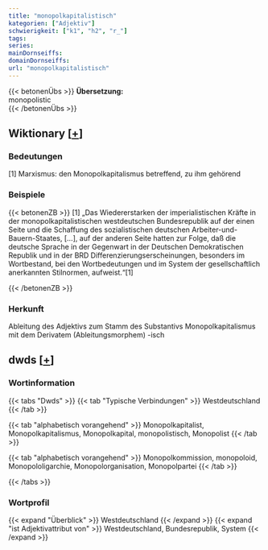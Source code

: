 ```yaml
---
title: "monopolkapitalistisch"
kategorien: ["Adjektiv"]
schwierigkeit: ["k1", "h2", "r_"]
tags:
series:
mainDornseiffs:
domainDornseiffs:
url: "monopolkapitalistisch"
---
```


{{< betonenÜbs >}}
**Übersetzung:**  
monopolistic  
{{< /betonenÜbs >}}

## Wiktionary [[+](https://de.wiktionary.org/wiki/monopolkapitalistisch)]

### Bedeutungen
[1] Marxismus: den Monopolkapitalismus betreffend, zu ihm gehörend  

### Beispiele
{{< betonenZB >}}
[1] „Das Wiedererstarken der imperialistischen Kräfte in der monopolkapitalistischen westdeutschen Bundesrepublik auf der einen Seite und die Schaffung des sozialistischen deutschen Arbeiter-und-Bauern-Staates, […], auf der anderen Seite hatten zur Folge, daß die deutsche Sprache in der Gegenwart in der Deutschen Demokratischen Republik und in der BRD Differenzierungserscheinungen, besonders im Wortbestand, bei den Wortbedeutungen und im System der gesellschaftlich anerkannten Stilnormen, aufweist.“[1]  

{{< /betonenZB >}}
### Herkunft
Ableitung des Adjektivs zum Stamm des Substantivs Monopolkapitalismus mit dem Derivatem (Ableitungsmorphem) -isch  



## dwds [[+](https://www.dwds.de/wb/monopolkapitalistisch)]

### Wortinformation
{{< tabs "Dwds" >}}
{{< tab "Typische Verbindungen" >}}
Westdeutschland
{{< /tab >}}

{{< tab "alphabetisch vorangehend" >}}
Monopolkapitalist, Monopolkapitalismus, Monopolkapital, monopolistisch, Monopolist
{{< /tab >}}

{{< tab "alphabetisch vorangehend" >}}
Monopolkommission, monopoloid, Monopololigarchie, Monopolorganisation, Monopolpartei
{{< /tab >}}

{{< /tabs >}}

### Wortprofil
{{< expand "Überblick" >}} Westdeutschland {{< /expand >}}
{{< expand "ist Adjektivattribut von" >}} Westdeutschland, Bundesrepublik, System {{< /expand >}}

